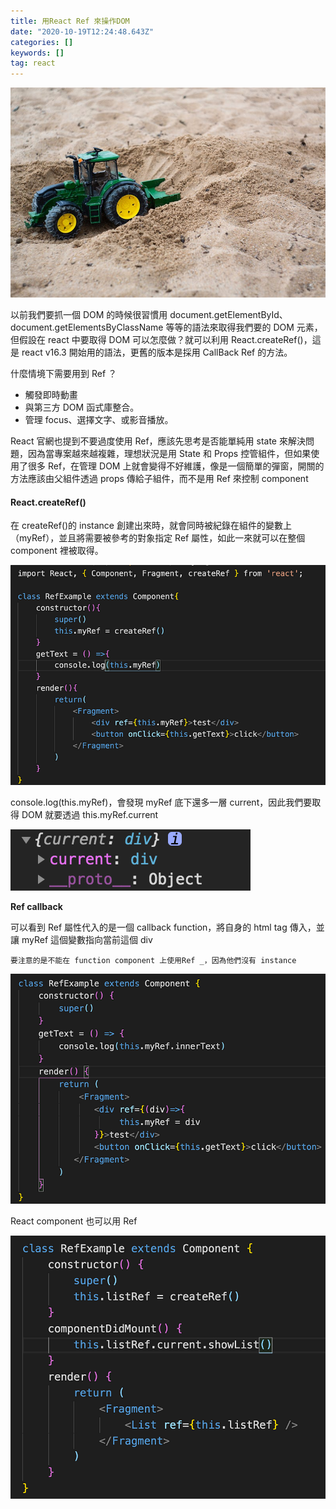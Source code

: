 ```yaml
---
title: 用React Ref 來操作DOM
date: "2020-10-19T12:24:48.643Z"
categories: []
keywords: []
tag: react
---
```


![](/img/1__zzNZGQthRhOcTLlxJZ4iBg.jpeg)

以前我們要抓一個 DOM 的時候很習慣用 document.getElementById、document.getElementsByClassName 等等的語法來取得我們要的 DOM 元素，但假設在 react 中要取得 DOM 可以怎麼做？就可以利用 React.createRef()，這是 react v16.3 開始用的語法，更舊的版本是採用 CallBack Ref 的方法。

什麼情境下需要用到 Ref ？

- 觸發即時動畫
- 與第三方 DOM 函式庫整合。
- 管理 focus、選擇文字、或影音播放。

React 官網也提到不要過度使用 Ref，應該先思考是否能單純用 state 來解決問題，因為當專案越來越複雜，理想狀況是用 State 和 Props 控管組件，但如果使用了很多 Ref，在管理 DOM 上就會變得不好維護，像是一個簡單的彈窗，開關的方法應該由父組件透過 props 傳給子組件，而不是用 Ref 來控制 component

#### React.createRef()

在 createRef()的 instance 創建出來時，就會同時被紀錄在組件的變數上（myRef），並且將需要被參考的對象指定 Ref 屬性，如此一來就可以在整個 component 裡被取得。

![](/img/1__2McQ4RhMdsOwEvMx4e6Tww.png)

console.log(this.myRef)，會發現 myRef 底下還多一層 current，因此我們要取得 DOM 就要透過 this.myRef.current

![](/img/1__L4f2PYDBnT8v__NGeAJ0VUQ.png)

**Ref callback**

可以看到 Ref 屬性代入的是一個 callback function，將自身的 html tag 傳入，並讓 myRef 這個變數指向當前這個 div

`要注意的是不能在 function component 上使用Ref _，因為他們沒有 instance`

![](/img/1__h5N__mIclDffl82fK7wlOpA.png)

React component 也可以用 Ref

![](/img/1__Tnq7soW2xXy9iuaWmyN0zw.png)
